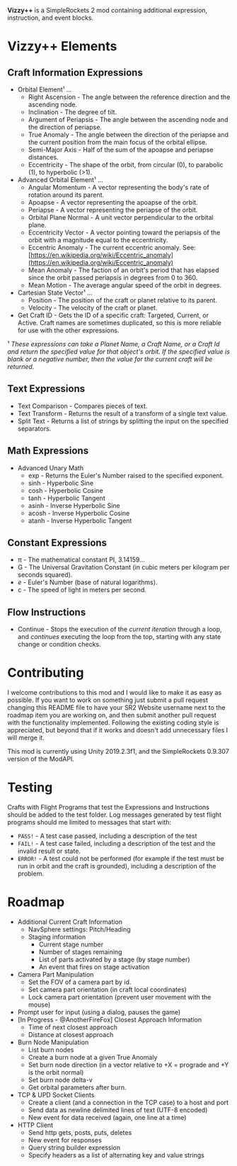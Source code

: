 **Vizzy++** is a SimpleRockets 2 mod containing additional expression, instruction, and event blocks.

# Vizzy++ Elements

## Craft Information Expressions

* Orbital Element¹ ...
    * Right Ascension - The angle between the reference direction and the ascending node.
    * Inclination - The degree of tilt.
    * Argument of Periapsis - The angle between the ascending node and the direction of periapse.
    * True Anomaly - The angle between the direction of the periapse and the current position from the main focus of the orbital ellipse.
    * Semi-Major Axis - Half of the sum of the apoapse and periapse distances.
    * Eccentricity - The shape of the orbit, from circular (0), to parabolic (1), to hyperbolic (>1).
* Advanced Orbital Element¹ ...
    * Angular Momentum - A vector representing the body's rate of rotation around its parent.
    * Apoapse - A vector representing the apoapse of the orbit.
    * Periapse - A vector representing the periapse of the orbit.
    * Orbital Plane Normal - A unit vector perpendicular to the orbital plane.
    * Eccentricity Vector - A vector pointing toward the periapsis of the orbit with a magnitude equal to the eccentricity.
    * Eccentric Anomaly - The current eccentric anomaly. See: [https://en.wikipedia.org/wiki/Eccentric_anomaly](https://en.wikipedia.org/wiki/Eccentric_anomaly)
    * Mean Anomaly - The faction of an orbit's period that has elapsed since the orbit passed periapsis in degrees from 0 to 360.
    * Mean Motion - The average angular speed of the orbit in degrees.
* Cartesian State Vector¹ ...
    * Position - The position of the craft or planet relative to its parent.
    * Velocity - The velocity of the craft or planet.
* Get Craft ID - Gets the ID of a specific craft: Targeted, Current, or Active. Craft names are sometimes duplicated, so this is more reliable for use with the other expressions.

¹ _These expressions can take a Planet Name, a Craft Name, or a Craft Id and return the specified value for that object's orbit. If the specified value is blank or a negative number, then the value for the current craft will be returned._

## Text Expressions

 * Text Comparison - Compares pieces of text.
 * Text Transform - Returns the result of a transform of a single text value.
 * Split Text - Returns a list of strings by splitting the input on the specified separators.


## Math Expressions

 * Advanced Unary Math
     * exp - Returns the Euler's Number raised to the specified exponent.
     * sinh - Hyperbolic Sine
     * cosh - Hyperbolic Cosine
     * tanh - Hyperbolic Tangent
     * asinh - Inverse Hyperbolic Sine
     * acosh - Inverse Hyperbolic Cosine
     * atanh - Inverse Hyperbolic Tangent

## Constant Expressions

* π - The mathematical constant PI, 3.14159...
* G - The Universal Gravitation Constant (in cubic meters per kilogram per seconds squared).
* _e_ - Euler's Number (base of natural logarithms).
* c - The speed of light in meters per second.

## Flow Instructions

 * Continue - Stops the execution of the _current iteration_ through a loop, and _continues_ executing the loop from the top, starting with any state change or condition checks.

# Contributing

I welcome contributions to this mod and I would like to make it as easy as possible. If you want to work on something just submit a pull request changing this README file to have your SR2 Website username next to the roadmap item you are working on, and then submit another pull request with the functionality implemented. Following the existing coding style is appreciated, but beyond that if it works and doesn't add unnecessary files I will merge it.

This mod is currently using Unity 2019.2.3f1, and the SimpleRockets 0.9.307 version of the ModAPI.

# Testing

Crafts with Flight Programs that test the Expressions and Instructions should be added to the test folder. Log messages generated by test flight programs should me limited to messages that start with:

 * `PASS!` - A test case passed, including a description of the test
 * `FAIL!` - A test case failed, including a description of the test and the invalid result or state.
 * `ERROR!` - A test could not be performed (for example if the test must be run in orbit and the craft is grounded), including a description of the problem.

# Roadmap

 * Additional Current Craft Information
     * NavSphere settings: Pitch/Heading
     * Staging information
         * Current stage number
         * Number of stages remaining
         * List of parts activated by a stage (by stage number)
         * An event that fires on stage activation
 * Camera Part Manipulation
     * Set the FOV of a camera part by id.
     * Set camera part orientation (in craft local coordinates)
     * Lock camera part orientation (prevent user movement with the mouse)
 * Prompt user for input (using a dialog, pauses the game)
 * \[In Progress - @AnotherFireFox\] Closest Approach Information
     * Time of next closest approach
     * Distance at closest approach
 * Burn Node Manipulation
     * List burn nodes
     * Create a burn node at a given True Anomaly
     * Set burn node direction (in a vector relative to +X = prograde and +Y is the orbit normal)
     * Set burn node delta-v
     * Get orbital parameters after burn.
 * TCP & UPD Socket Clients
     * Create a client (and a connection in the TCP case) to a host and port
     * Send data as newline delimited lines of text (UTF-8 encoded)
     * New event for data received (again, one line at a time)
 * HTTP Client
     * Send http gets, posts, puts, deletes
     * New event for responses
     * Query string builder expression
     * Specify headers as a list of alternating key and value strings
     
